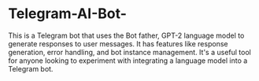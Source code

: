 # Telegram-AI-Bot-
This is a Telegram bot that uses the Bot father, GPT-2 language model to generate responses to user messages. It has features like response generation, error handling, and bot instance management. It's a useful tool for anyone looking to experiment with integrating a language model into a Telegram bot.
